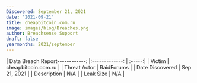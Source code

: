 ```yaml
---
Discovered: September 21, 2021
date: '2021-09-21'
title: cheapbitcoin.com.ru
image: images/blog/Breaches.png
author: Breachsense Support
draft: false
yearmonths: 2021/september
---
```


| Data Breach Report------------:   |:-------------:    | :-----:|
| Victim    | cheapbitcoin.com.ru      | 
| Threat Actor    | RaidForums      | 
| Date Discovered    | Sep 21, 2021      | 
| Description    | N/A      | 
| Leak Size    | N/A      | 

